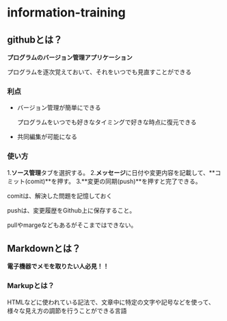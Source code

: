 # information-training

## githubとは？

**プログラムのバージョン管理アプリケーション**

プログラムを逐次覚えておいて、それをいつでも見直すことができる

### 利点
* バージョン管理が簡単にできる

    プログラムをいつでも好きなタイミングで好きな時点に復元できる

* 共同編集が可能になる

### 使い方
1.**ソース管理**タブを選択する。
2.**メッセージ**に日付や変更内容を記載して、**コミット(comit)**を押す。
3.**変更の同期(push)**を押すと完了できる。

comitは、解決した問題を記憶しておく

pushは、変更履歴をGithub上に保存すること。

pullやmargeなどもあるがそこまではできない。

## Markdownとは？

**電子機器でメモを取りたい人必見！！**

### Markupとは？

HTMLなどに使われている記法で、文章中に特定の文字や記号などを使って、様々な見え方の調節を行うことができる言語